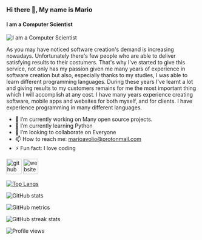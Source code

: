 ### Hi there 👋, My name is Mario
#### I am a Computer Scientist
![I am a Computer Scientist](https://images.pexels.com/photos/577585/pexels-photo-577585.jpeg?cs=srgb&dl=pexels-kevin-ku-577585.jpg&fm=jpg)

As you may have noticed software creation's demand is increasing nowadays. Unfortunately there's few people who are able to deliver satisfying results to their costumers. That's why I've started to give this service, not only has my passion given me many years of experience in software creation but also, especially thanks to my studies, I was able to learn different programming languages. During these years I've learnt a lot and giving results to my customers remains for me the most important thing which I will accomplish at any cost.
I have many years experience creating software, mobile apps and websites for both myself, and for clients. I have experience programming in many different languages.

- 🔭 I’m currently working on Many open source projects. 
- 🌱 I’m currently learning Python 
- 👯 I’m looking to collaborate on Everyone 
- 📫 How to reach me: marioavolio@protonmail.com 
- ⚡ Fun fact: I love coding 


[<img src='https://cdn.jsdelivr.net/npm/simple-icons@3.0.1/icons/github.svg' alt='github' height='40'>](https://github.com/MarioAvolio)  [<img src='https://cdn.jsdelivr.net/npm/simple-icons@3.0.1/icons/icloud.svg' alt='website' height='40'>](https://www.marioavolio.ml/)  

[![Top Langs](https://github-readme-stats.vercel.app/api/top-langs/?username=MarioAvolio)](https://github.com/anuraghazra/github-readme-stats)

![GitHub stats](https://github-readme-stats.vercel.app/api?username=MarioAvolio&show_icons=true&count_private=true)  

![GitHub metrics](https://metrics.lecoq.io/MarioAvolio)  

![GitHub streak stats](https://github-readme-streak-stats.herokuapp.com/?user=MarioAvolio)  

![Profile views](https://gpvc.arturio.dev/MarioAvolio)  
